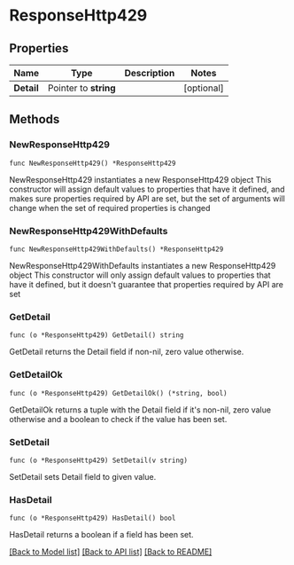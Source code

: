 # ResponseHttp429

## Properties

Name | Type | Description | Notes
------------ | ------------- | ------------- | -------------
**Detail** | Pointer to **string** |  | [optional] 

## Methods

### NewResponseHttp429

`func NewResponseHttp429() *ResponseHttp429`

NewResponseHttp429 instantiates a new ResponseHttp429 object
This constructor will assign default values to properties that have it defined,
and makes sure properties required by API are set, but the set of arguments
will change when the set of required properties is changed

### NewResponseHttp429WithDefaults

`func NewResponseHttp429WithDefaults() *ResponseHttp429`

NewResponseHttp429WithDefaults instantiates a new ResponseHttp429 object
This constructor will only assign default values to properties that have it defined,
but it doesn't guarantee that properties required by API are set

### GetDetail

`func (o *ResponseHttp429) GetDetail() string`

GetDetail returns the Detail field if non-nil, zero value otherwise.

### GetDetailOk

`func (o *ResponseHttp429) GetDetailOk() (*string, bool)`

GetDetailOk returns a tuple with the Detail field if it's non-nil, zero value otherwise
and a boolean to check if the value has been set.

### SetDetail

`func (o *ResponseHttp429) SetDetail(v string)`

SetDetail sets Detail field to given value.

### HasDetail

`func (o *ResponseHttp429) HasDetail() bool`

HasDetail returns a boolean if a field has been set.


[[Back to Model list]](../README.md#documentation-for-models) [[Back to API list]](../README.md#documentation-for-api-endpoints) [[Back to README]](../README.md)


